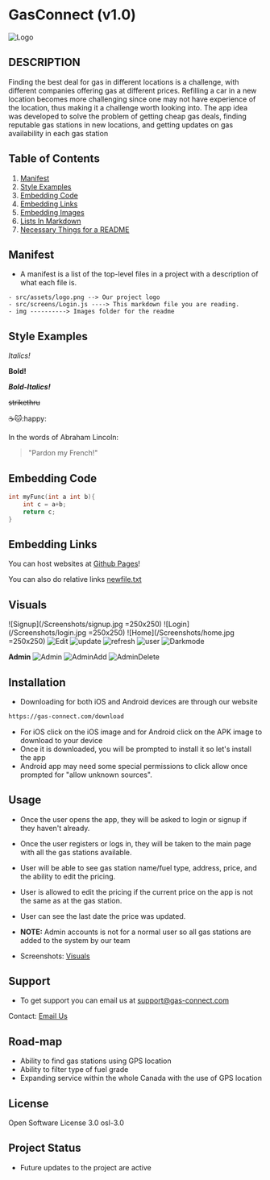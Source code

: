 # GasConnect (v1.0)

![Logo](src/assets/logo.png)

## DESCRIPTION <br>
Finding the best deal for gas in different locations is a challenge, with different companies offering gas at different prices. Refilling a car in a new location becomes more challenging since one may not have experience of the location, thus making it a challenge worth looking into. The app idea was developed to solve the problem of getting cheap gas deals, finding reputable gas stations in new locations, and getting updates on gas availability in each gas station


## Table of Contents

1. [Manifest](#manifest)
2. [Style Examples](#style-examples)
3. [Embedding Code](#embedding-code)
4. [Embedding Links](embedding-links)
5. [Embedding Images](#embedding-images)
6. [Lists In Markdown](#lists-in-markdown)
7. [Necessary Things for a README](#necessary-things-for-a-readme)

## Manifest

- A manifest is a list of the top-level files in a project with a description of what each file is.

```
- src/assets/logo.png --> Our project logo
- src/screens/Login.js ----> This markdown file you are reading.
- img ----------> Images folder for the readme
```

## Style Examples

_Italics!_

**Bold!**

_**Bold-Italics!**_

~~strikethru~~

:coffee::cat::happy:

In the words of Abraham Lincoln:

> "Pardon my French!"

## Embedding Code

```cpp
int myFunc(int a int b){
    int c = a+b;
    return c;
}
```

## Embedding Links

You can host websites at [Github Pages](https://pages.github.com/)!

You can also do relative links [newfile.txt](newfile.txt)

## Visuals

![Signup](/Screenshots/signup.jpg =250x250)
![Login](/Screenshots/login.jpg =250x250)
![Home](/Screenshots/home.jpg =250x250)
![Edit](/Screenshots/editoption.jpg)
![update](/Screenshots/updateprice.jpg)
![refresh](/Screenshots/pulldownrefresh.jpg)
![user](/Screenshots/user.jpg)
![Darkmode](/Screenshots/darkmode.jpg)

**Admin**
![Admin](/Screenshots/admin.jpg)
![AdminAdd](/Screenshots/adminaddstation.jpg)
![AdminDelete](/Screenshots/admindelete.jpg)
## Installation 

- Downloading for both iOS and Android devices are through our website

```bash
https://gas-connect.com/download
```

- For iOS click on the iOS image and for Android click on the APK image to download to your device
- Once it is downloaded, you will be prompted to install it so let's install the app
- Android app may need some special permissions to click allow once prompted for "allow unknown sources".

## Usage

- Once the user opens the app, they will be asked to login or signup if they haven't already.
- Once the user registers or logs in, they will be taken to the main page with all the gas stations available.
- User will be able to see gas station name/fuel type, address, price, and the ability to edit the pricing.
- User is allowed to edit the pricing if the current price on the app is not the same as at the gas station.
- User can see the last date the price was updated.

- **NOTE:** Admin accounts is not for a normal user so all gas stations are added to the system by our team

- Screenshots: [Visuals](#visuals)


## Support

- To get support you can email us at support@gas-connect.com

Contact: [Email Us](support@gas-connect.com)

## Road-map

- Ability to find gas stations using GPS location
- Ability to filter type of fuel grade
- Expanding service within the whole Canada with the use of GPS location


## License

Open Software License 3.0	osl-3.0

## Project Status

- Future updates to the project are active


















​    
